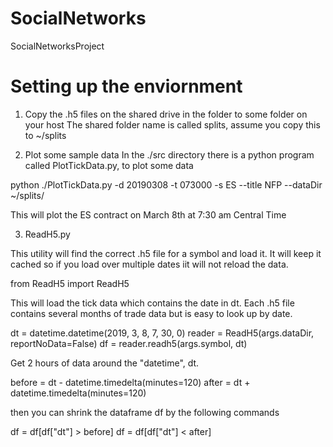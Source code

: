 # SocialNetworks
SocialNetworksProject

# Setting up the enviornment

1) Copy the .h5 files on the shared drive in the folder to some folder on your host
The shared folder name is called splits, assume you copy this to ~/splits

2) Plot some sample data
In the ./src directory there is a python program called PlotTickData.py, to plot some data

python ./PlotTickData.py -d 20190308 -t 073000 -s ES --title NFP --dataDir ~/splits/

This will plot the ES contract on March 8th at 7:30 am Central Time

3) ReadH5.py

This utility will find the correct .h5 file for a symbol and load it. It will keep it cached so if you load over multiple dates iit will not reload the data.

from ReadH5 import ReadH5

This will load the tick data which contains the date in dt. Each .h5 file contains several months of trade data but is easy to look up by date.

dt = datetime.datetime(2019, 3, 8, 7, 30, 0)
reader  = ReadH5(args.dataDir, reportNoData=False)
df = reader.readh5(args.symbol, dt)

Get 2 hours of data around the "datetime", dt.

before = dt - datetime.timedelta(minutes=120)
after = dt + datetime.timedelta(minutes=120)

then you can shrink the dataframe df by the following commands

 df = df[df["dt"] > before]
 df = df[df["dt"] < after]
 
 
